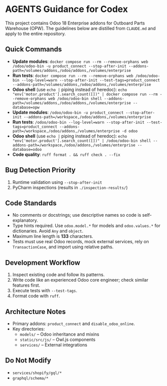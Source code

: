 # AGENTS Guidance for Codex

This project contains Odoo 18 Enterprise addons for Outboard Parts Warehouse (OPW). The guidelines below are distilled
from `CLAUDE.md` and apply to the entire repository.

## Quick Commands

- **Update modules**:
  `docker compose run --rm --remove-orphans web /odoo/odoo-bin -u product_connect --stop-after-init --addons-path=/volumes/addons,/odoo/addons,/volumes/enterprise`
- **Run tests**:
  `docker compose run --rm --remove-orphans web /odoo/odoo-bin --log-level=warn --stop-after-init --test-tags=product_connect --addons-path=/volumes/addons,/odoo/addons,/volumes/enterprise`
- **Odoo shell** (use `echo |` piping instead of heredoc):
  `echo "env['motor.product'].search_count([])" | docker compose run --rm --remove-orphans web /odoo/odoo-bin shell --addons-path=/volumes/addons,/odoo/addons,/volumes/enterprise --database=opw`
- **Update modules**:
  `/odoo/odoo-bin -u product_connect --stop-after-init --addons-path=/workspace,/odoo/addons,/volumes/enterprise`
- **Run tests**:
  `/odoo/odoo-bin --log-level=warn --stop-after-init --test-tags=product_connect --addons-path=/workspace,/odoo/addons,/volumes/enterprise -d odoo`
- **Odoo shell** (use `echo |` piping instead of heredoc):
  `echo "env['motor.product'].search_count([])" | /odoo/odoo-bin shell --addons-path=/workspace,/odoo/addons,/volumes/enterprise --database=odoo`
- **Code quality**: `ruff format . && ruff check . --fix`

## Bug Detection Priority

1. Runtime validation using `--stop-after-init`
2. PyCharm inspections (results in `./inspection-results/`)

## Code Standards

- No comments or docstrings; use descriptive names so code is self-explanatory.
- Type hints required. Use `odoo.model.*` for models and `odoo.values.*` for dictionaries. Avoid `Any` and `object`.
- Maximum line length is **133** characters.
- Tests must use real Odoo records, mock external services, rely on `TransactionCase`, and import using relative paths.

## Development Workflow

1. Inspect existing code and follow its patterns.
2. Write code like an experienced Odoo core engineer; check similar features first.
3. Execute tests with `--test-tags`.
4. Format code with `ruff`.

## Architecture Notes

- Primary addons: `product_connect` and `disable_odoo_online`.
- Key directories:
    - `models/` – Odoo inheritance and mixins
    - `static/src/js/` – Owl.js components
    - `services/` – External integrations

## Do Not Modify

- `services/shopify/gql/*`
- `graphql/schema/*`
